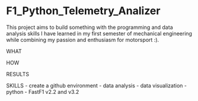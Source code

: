 # F1_Python_Telemetry_Analizer
This project aims to build something with the programming and data analysis skills I have learned in my first semester of mechanical engineering while combining my passion and enthusiasm for motorsport :).


WHAT

HOW 

RESULTS

SKILLS
	- create a github environment
	- data analysis
	- data visualization
	- python
	- FastF1 v2.2 and v3.2
